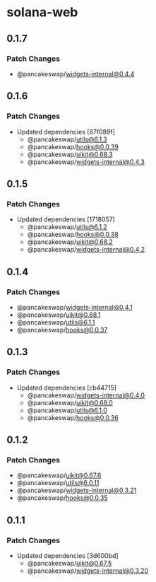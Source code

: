 # solana-web

## 0.1.7

### Patch Changes

- @pancakeswap/widgets-internal@0.4.4

## 0.1.6

### Patch Changes

- Updated dependencies [87f089f]
  - @pancakeswap/utils@6.1.3
  - @pancakeswap/hooks@0.0.39
  - @pancakeswap/uikit@0.68.3
  - @pancakeswap/widgets-internal@0.4.3

## 0.1.5

### Patch Changes

- Updated dependencies [1718057]
  - @pancakeswap/utils@6.1.2
  - @pancakeswap/hooks@0.0.38
  - @pancakeswap/uikit@0.68.2
  - @pancakeswap/widgets-internal@0.4.2

## 0.1.4

### Patch Changes

- @pancakeswap/widgets-internal@0.4.1
- @pancakeswap/uikit@0.68.1
- @pancakeswap/utils@6.1.1
- @pancakeswap/hooks@0.0.37

## 0.1.3

### Patch Changes

- Updated dependencies [cb44715]
  - @pancakeswap/widgets-internal@0.4.0
  - @pancakeswap/uikit@0.68.0
  - @pancakeswap/utils@6.1.0
  - @pancakeswap/hooks@0.0.36

## 0.1.2

### Patch Changes

- @pancakeswap/uikit@0.67.6
- @pancakeswap/utils@6.0.11
- @pancakeswap/widgets-internal@0.3.21
- @pancakeswap/hooks@0.0.35

## 0.1.1

### Patch Changes

- Updated dependencies [3d600bd]
  - @pancakeswap/uikit@0.67.5
  - @pancakeswap/widgets-internal@0.3.20
